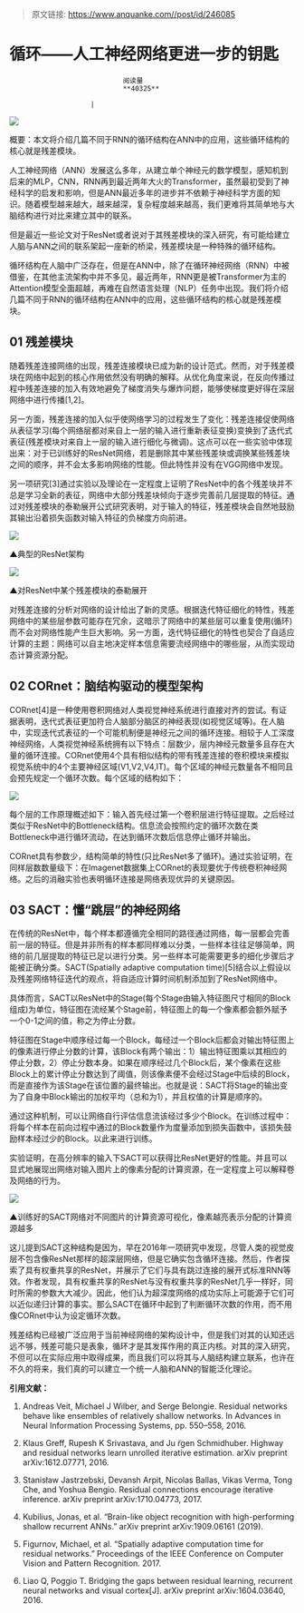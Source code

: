 > 原文链接: https://www.anquanke.com//post/id/246085 


# 循环——人工神经网络更进一步的钥匙


                                阅读量   
                                **40325**
                            
                        |
                        
                                                                                    



[![](https://p1.ssl.qhimg.com/t01f257e893747a237a.jpg)](https://p1.ssl.qhimg.com/t01f257e893747a237a.jpg)



概要：本文将介绍几篇不同于RNN的循环结构在ANN中的应用，这些循环结构的核心就是残差模块。

人工神经网络（ANN）发展这么多年，从建立单个神经元的数学模型，感知机到后来的MLP，CNN，RNN再到最近两年大火的Transformer，虽然最初受到了神经科学的启发和影响，但是ANN最近多年的进步并不依赖于神经科学方面的知识。随着模型越来越大，越来越深，复杂程度越来越高，我们更难将其简单地与大脑结构进行对比来建立其中的联系。

但是最近一些论文对于ResNet或者说对于其残差模块的深入研究，有可能给建立人脑与ANN之间的联系架起一座新的桥梁，残差模块是一种特殊的循环结构。

循环结构在人脑中广泛存在，但是在ANN中，除了在循环神经网络（RNN）中被借鉴，在其他主流架构中并不多见，最近两年，RNN更是被Transformer为主的Attention模型全面超越，再难在自然语言处理（NLP）任务中出现。我们将介绍几篇不同于RNN的循环结构在ANN中的应用，这些循环结构的核心就是残差模块。



## 01 残差模块

随着残差连接网络的出现，残差连接模块已成为新的设计范式。然而，对于残差模块在网络中起到的核心作用依然没有明确的解释。从优化角度来说，在反向传播过程中残差连接的加入有效地避免了梯度消失与爆炸问题，能够使梯度更好得在深层网络中进行传播[1,2]。

另一方面，残差连接的加入似乎使网络学习的过程发生了变化：残差连接促使网络从表征学习(每个网络层都对来自上一层的输入进行重新表征变换)变换到了迭代式表征(残差模块对来自上一层的输入进行细化与微调)。这点可以在一些实验中体现出来：对于已训练好的ResNet网络，若是删除其中某些残差块或调换某些残差块之间的顺序，并不会太多影响网络的性能。但此特性并没有在VGG网络中发现。

另一项研究[3]通过实验以及理论在一定程度上证明了ResNet中的各个残差块并不总是学习全新的表征，网络中大部分残差块倾向于逐步完善前几层提取的特征。通过对残差模块的泰勒展开公式研究表明，对于输入的特征，残差模块会自然地鼓励其输出沿着损失函数对输入特征的负梯度方向前进。

[![](https://p9.toutiaoimg.com/img/pgc-image/201f23283037497f93e6ff9ad93abb5a~tplv-tt-shrink:640:0.image)](https://p9.toutiaoimg.com/img/pgc-image/201f23283037497f93e6ff9ad93abb5a~tplv-tt-shrink:640:0.image)

▲典型的ResNet架构

[![](https://p3.toutiaoimg.com/img/pgc-image/ef725260caa542dbb5a3c1c5ab3244b1~tplv-tt-shrink:640:0.image)](https://p3.toutiaoimg.com/img/pgc-image/ef725260caa542dbb5a3c1c5ab3244b1~tplv-tt-shrink:640:0.image)

▲对ResNet中某个残差模块的泰勒展开

对残差连接的分析对网络的设计给出了新的灵感。根据迭代特征细化的特性，残差网络中的某些层参数可能存在冗余，这暗示了网络中的某些层可以重复使用(循环)而不会对网络性能产生巨大影响。另一方面，迭代特征细化的特性也契合了自适应计算的主题：网络可以自主地决定样本信息需要流经网络中的哪些层，从而实现动态计算资源分配。



## 02 CORnet：脑结构驱动的模型架构

CORnet[4]是一种使用卷积网络对人类视觉神经系统进行直接对齐的尝试。有证据表明，迭代式表征更加符合人脑部分脑区的神经表现(如视觉区域等)。在人脑中，实现迭代式表征的一个可能机制便是神经元之间的循环连接。相较于人工深度神经网络，人类视觉神经系统拥有以下特点：层数少，层内神经元数量多且存在大量的循环连接。CORnet使用4个具有相似结构的带有残差连接的卷积模块来模拟视觉系统中的4个主要神经区域(V1,V2,V4,IT)。每个区域的神经元数量各不相同且会预先规定一个循环次数。每个区域的结构如下：

[![](https://p6.toutiaoimg.com/img/pgc-image/48ceb7d230a0423da441621311bd3f47~tplv-tt-shrink:640:0.image)](https://p6.toutiaoimg.com/img/pgc-image/48ceb7d230a0423da441621311bd3f47~tplv-tt-shrink:640:0.image)

每个层的工作原理概述如下：输入首先经过第一个卷积层进行特征提取。之后经过类似于ResNet中的Bottleneck结构。信息流会按照约定的循环次数在类Bottleneck中进行循环流动，在达到循环次数后信息停止循环并输出。

CORnet具有参数少，结构简单的特性(只比ResNet多了循环)。通过实验证明，在同样层数数量级下：在Imagenet数据集上CORnet的表现要优于传统卷积神经网络。之后的消融实验也表明循环连接是网络表现优异的关键原因。



## 03 SACT：懂“跳层”的神经网络

在传统的ResNet中，每个样本都遵循完全相同的路径通过网络，每一层都会完善前一层的特征。但是并非所有的样本都同样难以分类，一些样本往往足够简单，网络的前几层提取的特征已足以进行分类。另一些样本可能需要更多的细化步骤后才能被正确分类。SACT(Spatially adaptive computation time)[5]结合以上假设以及残差网络特征迭代的观点，将自适应计算时间机制添加到了ResNet网络中。

具体而言，SACT以ResNet中的Stage(每个Stage由输入特征图尺寸相同的Block组成)为单位，特征图在流经某个Stage前，特征图上的每一个像素都会额外赋予一个0-1之间的值，称之为停止分数。

特征图在Stage中顺序经过每一个Block，每经过一个Block后都会对输出特征图上的像素进行停止分数的计算，该Block有两个输出：1）输出特征图乘以其相应的停止分数，2）停止分数本身。如果在顺序经过几个Block后，某个像素在这些Block上的累计停止分数达到了阈值，则该像素便不会经过Stage中后续的Block，而是直接作为该Stage在该位置的最终输出。也就是说：SACT将Stage的输出变为了自身中Block输出的加权平均（总和为1），并且权值的计算是顺序的。

通过这种机制，可以让网络自行评估信息流该经过多少个Block。在训练过程中：将每个样本在前向过程中通过的Block数量作为度量添加到损失函数中，该损失鼓励样本经过少的Block。以此来进行训练。

实验证明，在高分辨率的输入下SACT可以获得比ResNet更好的性能。并且可以显式地展现出网络对输入图片上的像素分配的计算资源，在一定程度上可以解释卷及网络的行为。

[![](https://p5.toutiaoimg.com/img/pgc-image/c6947697ea7b422f952bff19914464f5~tplv-tt-shrink:640:0.image)](https://p5.toutiaoimg.com/img/pgc-image/c6947697ea7b422f952bff19914464f5~tplv-tt-shrink:640:0.image)

▲训练好的SACT网络对不同图片的计算资源可视化，像素越亮表示分配的计算资源越多

这儿提到SACT这种结构是因为，早在2016年一项研究中发现，尽管人类的视觉皮层不包含像ResNet那样的超深层网络，但是它确实包含循环连接。然后，作者探索了具有权重共享的ResNet，并展示了它们与具有跳过连接的展开式标准RNN等效。作者发现，具有权重共享的ResNet与没有权重共享的ResNet几乎一样好，同时所需的参数大大减少。因此，他们认为超深度网络的成功实际上可能源于它们可以近似递归计算的事实。那么SACT在循环中起到了判断循环次数的作用，而不用像CORnet中认为设定循环次数。

残差结构已经被广泛应用于当前神经网络的架构设计中，但是我们对其的认知还远远不够，残差可能只是表象，循环才是其发挥作用的真正内核。对其的深入研究，不但可以在实际应用中取得成果，而且我们可以将其与人脑结构建立联系，也许在不久的将来，我们真的可以建立一个统一人脑和ANN的智能泛化理论。

**引用文献：**

1. Andreas Veit, Michael J Wilber, and Serge Belongie. Residual networks behave like ensembles of relatively shallow networks. In Advances in Neural Information Processing Systems, pp. 550–558, 2016.

2. Klaus Greff, Rupesh K Srivastava, and Ju ̈rgen Schmidhuber. Highway and residual networks learn unrolled iterative estimation. arXiv preprint arXiv:1612.07771, 2016.

3. Stanisław Jastrzebski, Devansh Arpit, Nicolas Ballas, Vikas Verma, Tong Che, and Yoshua Bengio. Residual connections encourage iterative inference. arXiv preprint arXiv:1710.04773, 2017.

4. Kubilius, Jonas, et al. “Brain-like object recognition with high-performing shallow recurrent ANNs.” arXiv preprint arXiv:1909.06161 (2019).

5. Figurnov, Michael, et al. “Spatially adaptive computation time for residual networks.” Proceedings of the IEEE Conference on Computer Vision and Pattern Recognition. 2017.

6. Liao Q, Poggio T. Bridging the gaps between residual learning, recurrent neural networks and visual cortex[J]. arXiv preprint arXiv:1604.03640, 2016.
